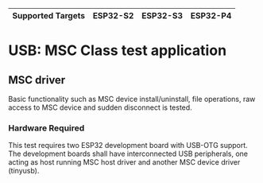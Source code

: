 | Supported Targets | ESP32-S2 | ESP32-S3 | ESP32-P4 |
| ----------------- | -------- | -------- | -------- |

# USB: MSC Class test application

## MSC driver

Basic functionality such as MSC device install/uninstall, file operations,
raw access to MSC device and sudden disconnect is tested.

### Hardware Required

This test requires two ESP32 development board with USB-OTG support. The development boards shall have interconnected USB peripherals,
one acting as host running MSC host driver and another MSC device driver (tinyusb).

